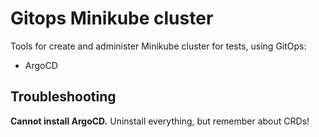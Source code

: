 Gitops Minikube cluster
================================================================================
Tools for create and administer Minikube cluster for tests, using GitOps:
* ArgoCD


Troubleshooting
----------------------------------------
**Cannot install ArgoCD.** Uninstall everything, but remember about CRDs!
